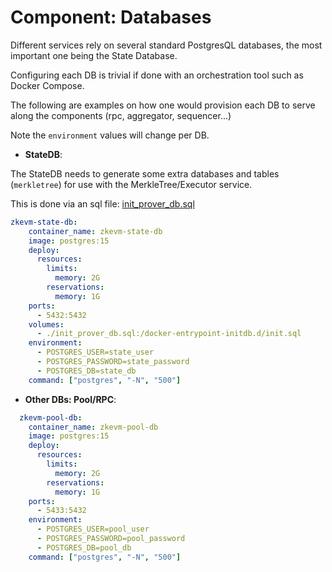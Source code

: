 # Component: Databases

Different services rely on several standard PostgresQL databases, the most important one being the State Database.

Configuring each DB is trivial if done with an orchestration tool such as Docker Compose.

The following are examples on how one would provision each DB to serve along the components (rpc, aggregator, sequencer...)

Note the `environment` values will change per DB.

- **StateDB**:

The StateDB needs to generate some extra databases and tables (`merkletree`) for use with the MerkleTree/Executor service.

This is done via an sql file: [init_prover_db.sql](https://github.com/0xPolygonHermez/zkevm-node/blob/develop/db/scripts/init_prover_db.sql)

```yaml
zkevm-state-db:
    container_name: zkevm-state-db
    image: postgres:15
    deploy:
      resources:
        limits:
          memory: 2G
        reservations:
          memory: 1G
    ports:
      - 5432:5432
    volumes:
      - ./init_prover_db.sql:/docker-entrypoint-initdb.d/init.sql
    environment:
      - POSTGRES_USER=state_user
      - POSTGRES_PASSWORD=state_password
      - POSTGRES_DB=state_db
    command: ["postgres", "-N", "500"]
```

- **Other DBs: Pool/RPC**:

```yaml
  zkevm-pool-db:
    container_name: zkevm-pool-db
    image: postgres:15
    deploy:
      resources:
        limits:
          memory: 2G
        reservations:
          memory: 1G
    ports:
      - 5433:5432
    environment:
      - POSTGRES_USER=pool_user
      - POSTGRES_PASSWORD=pool_password
      - POSTGRES_DB=pool_db
    command: ["postgres", "-N", "500"]
```
